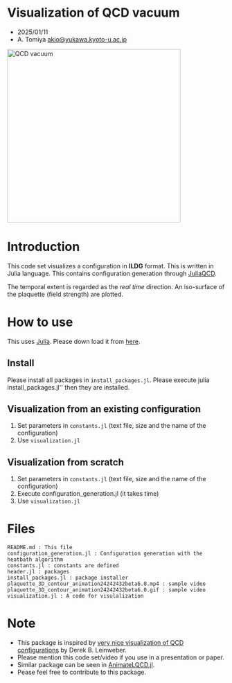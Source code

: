 # Visualization of QCD vacuum

- 2025/01/11
- A. Tomiya akio@yukawa.kyoto-u.ac.jp 

<img src="plaquette_3D_contour_animation24242432beta6.0.gif" alt="QCD vacuum" width="400">

# Introduction

This code set visualizes a configuration in **ILDG** format. This is written in Julia language. This contains configuration generation through [JuliaQCD](https://github.com/JuliaQCD).

The temporal extent is regarded as the *real time* direction. An iso-surface of the plaquette (field strength) are plotted.

# How to use

This uses [Julia](https://julialang.org/).
Please down load it from [here](https://julialang.org/downloads/).

## Install
Please install all packages in ``install_packages.jl``.
Please execute julia install_packages.jl'' then they are installed.

## Visualization from an existing configuration

1. Set parameters in ``constants.jl`` (text file, size and the name of the configuration)
2. Use ``visualization.jl``
   

## Visualization from scratch

1. Set parameters in ``constants.jl`` (text file, size and the name of the configuration)
2. Execute configuration_generation.jl (it takes time)
3. Use ``visualization.jl``

# Files

```
README.md : This file 
configuration_generation.jl : Configuration generation with the heatbath algorithm
constants.jl : constants are defined
header.jl : packages 
install_packages.jl : package installer
plaquette_3D_contour_animation24242432beta6.0.mp4 : sample video
plaquette_3D_contour_animation24242432beta6.0.gif : sample video
visualization.jl : A code for visulalization
```



# Note

- This package is inspired by [very nice visualization of QCD configurations](http://www.physics.adelaide.edu.au/theory/staff/leinweber/VisualQCD/Nobel/) by Derek B. Leinweber.
- Please mention this code set/video if you use in a presentation or paper.
- Similar package can be seen in [AnimateLQCD.jl](https://github.com/akio-tomiya/AnimateLQCD.jl).
- Pease feel free to contribute to this package.

